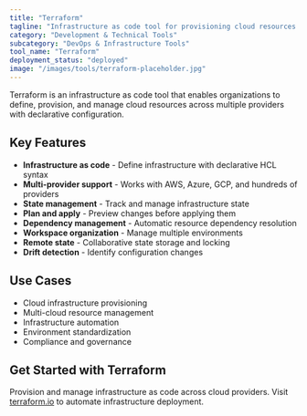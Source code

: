 ```yaml
---
title: "Terraform"
tagline: "Infrastructure as code tool for provisioning cloud resources across providers"
category: "Development & Technical Tools"
subcategory: "DevOps & Infrastructure Tools"
tool_name: "Terraform"
deployment_status: "deployed"
image: "/images/tools/terraform-placeholder.jpg"
---
```

Terraform is an infrastructure as code tool that enables organizations to define, provision, and manage cloud resources across multiple providers with declarative configuration.

## Key Features

- **Infrastructure as code** - Define infrastructure with declarative HCL syntax
- **Multi-provider support** - Works with AWS, Azure, GCP, and hundreds of providers
- **State management** - Track and manage infrastructure state
- **Plan and apply** - Preview changes before applying them
- **Dependency management** - Automatic resource dependency resolution
- **Workspace organization** - Manage multiple environments
- **Remote state** - Collaborative state storage and locking
- **Drift detection** - Identify configuration changes

## Use Cases

- Cloud infrastructure provisioning
- Multi-cloud resource management
- Infrastructure automation
- Environment standardization
- Compliance and governance

## Get Started with Terraform

Provision and manage infrastructure as code across cloud providers. Visit [terraform.io](https://terraform.io) to automate infrastructure deployment.